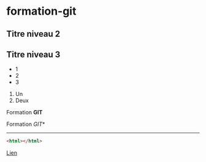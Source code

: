 # formation-git

## Titre niveau 2

## Titre niveau 3 

+ 1
+ 2
+ 3

1. Un
2. Deux

Formation **GIT**

Formation *GIT**

---

```html
<html></html>
```

[Lien](http://google.fr)
